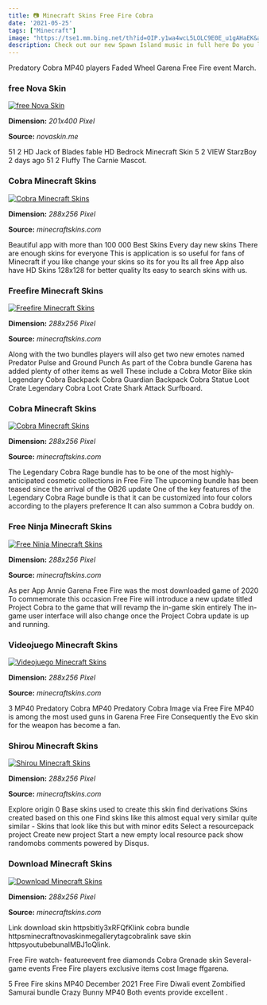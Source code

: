```yaml
---
title: 📷 Minecraft Skins Free Fire Cobra
date: '2021-05-25'
tags: ["Minecraft"]
image: "https://tse1.mm.bing.net/th?id=OIP.y1wa4wcL5LOLC9E0E_u1gAHaEK&amp;pid=15.1"
description: Check out our new Spawn Island music in full here Do you like it Let us know which of the Free Fire songs are your favourite ProjectCobra FreeFire.
---
```




Predatory Cobra MP40 players Faded Wheel Garena Free Fire event March.



### free Nova Skin

[![free  Nova Skin](https://lh3.googleusercontent.com/4j-_oiLfOnRCNminVIDkfcE9SDfIiZGq1J4dsgJHFhxHpuaM04rDm7IFG6QWYvpS1Xva6w4hr4ChnyxP21QwQ2I=s400)](https://lh3.googleusercontent.com/4j-_oiLfOnRCNminVIDkfcE9SDfIiZGq1J4dsgJHFhxHpuaM04rDm7IFG6QWYvpS1Xva6w4hr4ChnyxP21QwQ2I=s400)


**Dimension:** _201x400 Pixel_ 

**Source:** _novaskin.me_ 


51 2 HD Jack of Blades fable HD Bedrock Minecraft Skin 5 2 VIEW StarzBoy 2 days ago 51 2 Fluffy The Carnie Mascot.


### Cobra Minecraft Skins

[![Cobra  Minecraft Skins](https://www.minecraftskins.com/uploads/preview-skins/2021/06/10/pugachecev-cobra-18080507.png?v422)](https://www.minecraftskins.com/uploads/preview-skins/2021/06/10/pugachecev-cobra-18080507.png?v422)


**Dimension:** _288x256 Pixel_ 

**Source:** _minecraftskins.com_ 


Beautiful app with more than 100 000 Best Skins Every day new skins There are enough skins for everyone This is application is so useful for fans of Minecraft if you like change your skins so its for you Its all free App also have HD Skins 128x128 for better quality Its easy to search skins with us.


### Freefire Minecraft Skins

[![Freefire  Minecraft Skins](https://www.minecraftskins.com/uploads/preview-skins/2021/03/22/freefire--cobra-agent-version---2-o-17214582.png?v422)](https://www.minecraftskins.com/uploads/preview-skins/2021/03/22/freefire--cobra-agent-version---2-o-17214582.png?v422)


**Dimension:** _288x256 Pixel_ 

**Source:** _minecraftskins.com_ 


Along with the two bundles players will also get two new emotes named Predator Pulse and Ground Punch As part of the Cobra bundle Garena has added plenty of other items as well These include a Cobra Motor Bike skin Legendary Cobra Backpack Cobra Guardian Backpack Cobra Statue Loot Crate Legendary Cobra Loot Crate Shark Attack Surfboard.


### Cobra Minecraft Skins

[![Cobra  Minecraft Skins](https://www.minecraftskins.com/uploads/preview-skins/2021/04/06/johnny-lawrence--cobra-kai--17373311.png?v415)](https://www.minecraftskins.com/uploads/preview-skins/2021/04/06/johnny-lawrence--cobra-kai--17373311.png?v415)


**Dimension:** _288x256 Pixel_ 

**Source:** _minecraftskins.com_ 


The Legendary Cobra Rage bundle has to be one of the most highly-anticipated cosmetic collections in Free Fire The upcoming bundle has been teased since the arrival of the OB26 update One of the key features of the Legendary Cobra Rage bundle is that it can be customized into four colors according to the players preference It can also summon a Cobra buddy on.


### Free Ninja Minecraft Skins

[![Free Ninja  Minecraft Skins](https://www.minecraftskins.com/uploads/preview-skins/2021/05/16/free-skin-for-minecraft-17821439.png?v399)](https://www.minecraftskins.com/uploads/preview-skins/2021/05/16/free-skin-for-minecraft-17821439.png?v399)


**Dimension:** _288x256 Pixel_ 

**Source:** _minecraftskins.com_ 


As per App Annie Garena Free Fire was the most downloaded game of 2020 To commemorate this occasion Free Fire will introduce a new update titled Project Cobra to the game that will revamp the in-game skin entirely The in-game user interface will also change once the Project Cobra update is up and running.


### Videojuego Minecraft Skins

[![Videojuego  Minecraft Skins](https://www.minecraftskins.com/uploads/preview-skins/2021/05/18/seor-puntos-17847712.png?v422)](https://www.minecraftskins.com/uploads/preview-skins/2021/05/18/seor-puntos-17847712.png?v422)


**Dimension:** _288x256 Pixel_ 

**Source:** _minecraftskins.com_ 


3 MP40 Predatory Cobra MP40 Predatory Cobra Image via Free Fire MP40 is among the most used guns in Garena Free Fire Consequently the Evo skin for the weapon has become a fan.


### Shirou Minecraft Skins

[![Shirou  Minecraft Skins](https://www.minecraftskins.com/uploads/preview-skins/2021/05/18/shirou-17842692.png?v422)](https://www.minecraftskins.com/uploads/preview-skins/2021/05/18/shirou-17842692.png?v422)


**Dimension:** _288x256 Pixel_ 

**Source:** _minecraftskins.com_ 


Explore origin 0 Base skins used to create this skin find derivations Skins created based on this one Find skins like this almost equal very similar quite similar - Skins that look like this but with minor edits Select a resourcepack project Create new project Start a new empty local resource pack show randomobs comments powered by Disqus.


### Download Minecraft Skins

[![Download  Minecraft Skins](https://www.minecraftskins.com/uploads/preview-skins/2021/05/05/pink-hoodie-model-17710824.png?v422)](https://www.minecraftskins.com/uploads/preview-skins/2021/05/05/pink-hoodie-model-17710824.png?v422)


**Dimension:** _288x256 Pixel_ 

**Source:** _minecraftskins.com_ 



Link download skin httpsbitly3xRFQfKlink cobra bundle httpsminecraftnovaskinmegallerytagcobralink save skin httpsyoutubebunaIMBJ1oQlink.


Free Fire watch- featureevent free diamonds Cobra Grenade skin Several-game events Free Fire players exclusive items cost Image ffgarena.


5 Free Fire skins MP40 December 2021 Free Fire Diwali event Zombified Samurai bundle Crazy Bunny MP40 Both events provide excellent .




